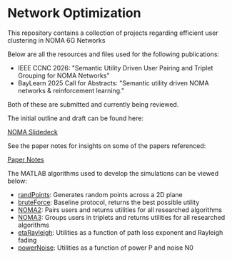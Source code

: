 # Network Optimization

This repository contains a collection of projects regarding efficient user clustering in NOMA 6G Networks

Below are all the resources and files used for the following publications:

- IEEE CCNC 2026: "Semantic Utility Driven User Pairing and Triplet Grouping for NOMA Networks"
- BayLearn 2025 Call for Abstracts: "Semantic utility driven NOMA networks & reinforcement learning."

Both of these are submitted and currently being reviewed.

The initial outline and draft can be found here:

[NOMA Slidedeck](https://docs.google.com/presentation/d/1_N1oKkR_PmWWJWkS9RF0X-JVHOiJuH3OqhkIK069pV0/edit?usp=sharing)

See the paper notes for insights on some of the papers referenced:

[Paper Notes](https://docs.google.com/document/d/14G8pNsJsSaJc02iIsvGAqQGKgUyCtUJMqTkqEhJl50w/edit?tab=t.0)

The MATLAB algorithms used to develop the simulations can be viewed below:

- [randPoints](./randPoints.m): Generates random points across a 2D plane
- [bruteForce](./bruteForce.m): Baseline protocol, returns the best possible utility
- [NOMA2](./NOMA2.m): Pairs users and returns utilities for all researched algorithms
- [NOMA3](./NOMA3.m): Groups users in triplets and returns utilities for all researched algorithms
- [etaRayleigh](./etaRayleigh.m): Utilities as a function of path loss exponent and Rayleigh fading
- [powerNoise](./powerNoise.m): Utilities as a function of power P and noise N0
